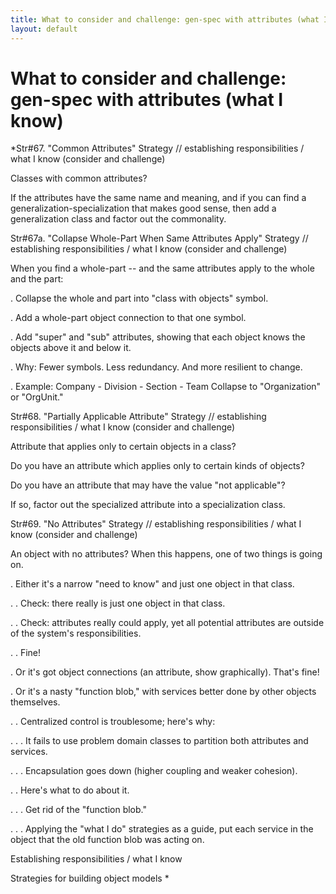 ```yaml
---
title: What to consider and challenge: gen-spec with attributes (what I know)
layout: default
---
```

# What to consider and challenge: gen-spec with attributes (what I know)


*Str#67. &quot;Common Attributes&quot; Strategy // establishing responsibilities
/ what I know (consider and challenge) 

 Classes with common attributes? 

 If the attributes have the same name and meaning, and if you can find a
generalization-specialization that makes good sense, then add a generalization class and
factor out the commonality. 

Str#67a. &quot;Collapse Whole-Part When Same Attributes Apply&quot; Strategy //
establishing responsibilities / what I know (consider and challenge) 

 When you find a whole-part -- and the same attributes apply to the whole and the
part: 

. Collapse the whole and part into &quot;class with objects&quot; symbol. 

. Add a whole-part object connection to that one symbol. 

. Add &quot;super&quot; and &quot;sub&quot; attributes, showing that each object knows
the objects above it and below it. 

. Why: Fewer symbols. Less redundancy. And more resilient to change. 

. Example: Company - Division - Section - Team Collapse to &quot;Organization&quot; or
&quot;OrgUnit.&quot; 

Str#68. &quot;Partially Applicable Attribute&quot; Strategy // establishing
responsibilities / what I know (consider and challenge) 

 Attribute that applies only to certain objects in a class? 

 Do you have an attribute which applies only to certain kinds of objects? 

 Do you have an attribute that may have the value &quot;not applicable&quot;? 

 If so, factor out the specialized attribute into a specialization class. 

Str#69. &quot;No Attributes&quot; Strategy // establishing responsibilities / what I
know (consider and challenge) 

 An object with no attributes? When this happens, one of two things is going on. 

. Either it's a narrow &quot;need to know&quot; and just one object in that class. 

. . Check: there really is just one object in that class. 

. . Check: attributes really could apply, yet all potential attributes are outside of
the system's responsibilities. 

. . Fine! 

. Or it's got object connections (an attribute, show graphically). That's fine! 

. Or it's a nasty &quot;function blob,&quot; with services better done by other objects
themselves. 

. . Centralized control is troublesome; here's why: 

. . . It fails to use problem domain classes to partition both attributes and services.


. . . Encapsulation goes down (higher coupling and weaker cohesion). 

. . Here's what to do about it. 

. . . Get rid of the &quot;function blob.&quot; 

. . . Applying the &quot;what I do&quot; strategies as a guide, put each service in the
object that the old function blob was acting on. 

Establishing responsibilities / what I know

Strategies for building object models
*
